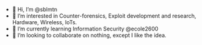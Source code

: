 - 👋 Hi, I’m @sblmtn
- 👀 I’m interested in Counter-forensics, Exploit development and research, Hardware, Wireless, IoTs.
- 🌱 I’m currently learning Information Security @ecole2600
- 💞️ I’m looking to collaborate on nothing, except I like the idea.
